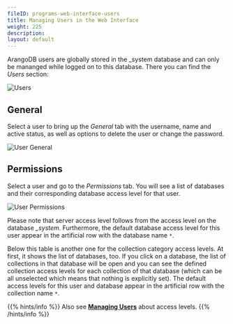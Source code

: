 ```yaml
---
fileID: programs-web-interface-users
title: Managing Users in the Web Interface
weight: 225
description: 
layout: default
---
```

ArangoDB users are globally stored in the \_system database and can only be
mananged while logged on to this database. There you can find the *Users* section:

![Users](/images/users.png)

## General

Select a user to bring up the *General* tab with the username, name and active
status, as well as options to delete the user or change the password.

![User General](/images/userGeneral.png)

## Permissions

Select a user and go to the *Permissions* tab. You will see a list of databases
and their corresponding database access level for that user.

![User Permissions](/images/userPermissions.png)

Please note that server access level follows from the access level on
the database *\_system*. Furthermore, the default database access level
for this user appear in the artificial row with the database name `*`.

Below this table is another one for the collection category access
levels. At first, it shows the list of databases, too. If you click on a
database, the list of collections in that database will be open and you
can see the defined collection access levels for each collection of that
database (which can be all unselected which means that nothing is
explicitly set). The default access levels for this user and database
appear in the artificial row with the collection name `*`.

{{% hints/info %}}
Also see [**Managing Users**](../../administration/user-management/) about access levels.
{{% /hints/info %}}
